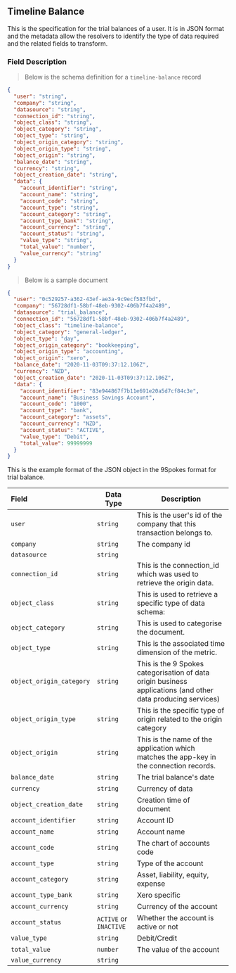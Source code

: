## Timeline Balance

This is the specification for the trial balances of a user. It is in JSON format and the metadata allow the resolvers to identify the type of data required and the related fields to transform.

### Field Description

> Below is the schema definition for a `timeline-balance` record

```json
{
  "user": "string",
  "company": "string",
  "datasource": "string",
  "connection_id": "string",
  "object_class": "string",
  "object_category": "string",
  "object_type": "string",
  "object_origin_category": "string",
  "object_origin_type": "string",
  "object_origin": "string",
  "balance_date": "string",
  "currency": "string",
  "object_creation_date": "string",
  "data": {
    "account_identifier": "string",
    "account_name": "string",
    "account_code": "string",
    "account_type": "string",
    "account_category": "string",
    "account_type_bank": "string",
    "account_currency": "string",
    "account_status": "string",
    "value_type": "string",
    "total_value": "number",
    "value_currency": "string"
  }
}
```

> Below is a sample document

```json
{
  "user": "0c529257-a362-43ef-ae3a-9c9ecf583fbd",
  "company": "56728df1-58bf-48eb-9302-406b7f4a2489",
  "datasource": "trial_balance",
  "connection_id": "56728df1-58bf-48eb-9302-406b7f4a2489",
  "object_class": "timeline-balance",
  "object_category": "general-ledger",
  "object_type": "day",
  "object_origin_category": "bookkeeping",
  "object_origin_type": "accounting",
  "object_origin": "xero",
  "balance_date": "2020-11-03T09:37:12.106Z",
  "currency": "NZD",
  "object_creation_date": "2020-11-03T09:37:12.106Z",
  "data": {
    "account_identifier": "83e944867f7b11e691e20a5d7cf84c3e",
    "account_name": "Business Savings Account",
    "account_code": "1000",
    "account_type": "bank",
    "account_category": "assets",
    "account_currency": "NZD",
    "account_status": "ACTIVE",
    "value_type": "Debit",
    "total_value": 99999999
  }
}
```

This is the example format of the JSON object in the 9Spokes format for trial balance.

| Field                    | Data Type              | Description                                                                                                  |
| :----------------------- | ---------------------- | ------------------------------------------------------------------------------------------------------------ |
| `user`                   | `string`               | This is the user's id of the company that this transaction belongs to.                                       |
| `company`                | `string`               | The company id                                                                                               |
| `datasource`             | `string`               |                                                                                                              |
| `connection_id`          | `string`               | This is the connection_id which was used to retrieve the origin data.                                        |
| `object_class`           | `string`               | This is used to retrieve a specific type of data schema:                                                     |
| `object_category`        | `string`               | This is used to categorise the document.                                                                     |
| `object_type`            | `string`               | This is the associated time dimension of the metric.                                                         |
| `object_origin_category` | `string`               | This is the 9 Spokes categorisation of data origin business applications (and other data producing services) |
| `object_origin_type`     | `string`               | This is the specific type of origin related to the origin category                                           |
| `object_origin`          | `string`               | This is the name of the application which matches the app-key in the connection records.                     |
| `balance_date`           | `string`               | The trial balance's date                                                                                     |
| `currency`               | `string`               | Currency of data                                                                                             |
| `object_creation_date`   | `string`               | Creation time of document                                                                                    |
| `account_identifier`     | `string`               | Account ID                                                                                                   |
| `account_name`           | `string`               | Account name                                                                                                 |
| `account_code`           | `string`               | The chart of accounts code                                                                                   |
| `account_type`           | `string`               | Type of the account                                                                                          |
| `account_category`       | `string`               | Asset, liability, equity, expense                                                                            |
| `account_type_bank`      | `string`               | Xero specific                                                                                                |
| `account_currency`       | `string`               | Currency of the account                                                                                      |
| `account_status`         | `ACTIVE` or `INACTIVE` | Whether the account is active or not                                                                         |
| `value_type`             | `string`               | Debit/Credit                                                                                                 |
| `total_value`            | `number`               | The value of the account                                                                                     |
| `value_currency`         | `string`               |                                                                                                              |
